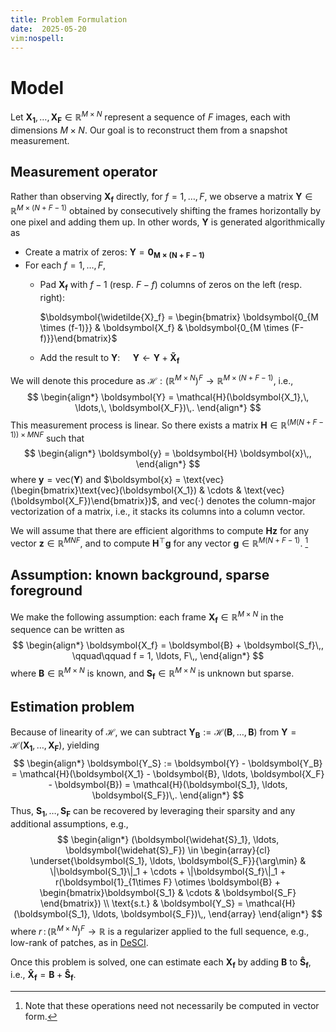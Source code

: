 ```yaml
---
title: Problem Formulation
date:  2025-05-20
vim:nospell:
---
```


# Model
Let $\boldsymbol{X_1}, \ldots, \boldsymbol{X_F} \in \mathbb{R}^{M \times N}$ represent a sequence of
$F$ images, each with dimensions $M\times N$. Our goal is to reconstruct them
from a snapshot measurement. 

## Measurement operator
Rather than observing $\boldsymbol{X_f}$ directly, for $f=1, \ldots, F$, we observe a matrix $\boldsymbol{Y}
\in \mathbb{R}^{M \times (N + F -1)}$ obtained by consecutively shifting the
frames horizontally by one pixel and adding them up. In other words, $\boldsymbol{Y}$ is generated
algorithmically as
- Create a matrix of zeros: $\boldsymbol{Y} = \boldsymbol{0_{M \times (N + F - 1)}}$
- For each $f = 1, \ldots, F$, 
    - Pad $\boldsymbol{X_f}$ with $f-1$ (resp. $F-f$) columns of zeros on the left (resp. right):

      $\boldsymbol{\widetilde{X}_f} = \begin{bmatrix} \boldsymbol{0_{M \times (f-1)}} & \boldsymbol{X_f} & \boldsymbol{0_{M \times (F-f)}}\end{bmatrix}$

    - Add the result to $\boldsymbol{Y}$: $\quad\boldsymbol{Y} \leftarrow \boldsymbol{Y} + \boldsymbol{\widetilde{X}_f}$

We will denote this procedure as $\mathcal{H}: (\mathbb{R}^{M\times N})^F \to \mathbb{R}^{M \times (N + F -
1)}$, i.e.,
$$
\begin{align*}
  \boldsymbol{Y} = \mathcal{H}(\boldsymbol{X_1},\, \ldots,\, \boldsymbol{X_F})\,.
\end{align*}
$$
This measurement process is linear. So there exists a matrix $\boldsymbol{H} \in
\mathbb{R}^{(M(N + F - 1))\times MNF}$ such that
$$
  \begin{align*}
    \boldsymbol{y}
    =
    \boldsymbol{H}
    \boldsymbol{x}\,,
  \end{align*}
$$
where $\boldsymbol{y} = \text{vec}(\boldsymbol{Y})$ and $\boldsymbol{x} =
\text{vec}(\begin{bmatrix}\text{vec}(\boldsymbol{X_1}) & \cdots &
\text{vec}(\boldsymbol{X_F})\end{bmatrix})$, and $\text{vec}(\cdot)$ denotes
the column-major vectorization of a matrix, i.e., it stacks its columns into a
column vector.

We will assume that there are efficient algorithms to compute $\boldsymbol{H
z}$ for any vector $\boldsymbol{z} \in \mathbb{R}^{MNF}$, and to compute
$\boldsymbol{H}^\top \boldsymbol{g}$ for any vector $\boldsymbol{g} \in
\mathbb{R}^{M(N + F - 1)}$. [^1] 

## Assumption: known background, sparse foreground

We make the following assumption: each frame $\boldsymbol{X_f} \in \mathbb{R}^{M\times N}$ in the sequence can be written as
$$
\begin{align*}
  \boldsymbol{X_f} = \boldsymbol{B} + \boldsymbol{S_f}\,, \qquad\qquad f = 1, \ldots, F\,,
\end{align*}
$$
where $\boldsymbol{B}\in \mathbb{R}^{M\times N}$ is known, and $\boldsymbol{S_f} \in \mathbb{R}^{M\times
N}$ is unknown but sparse.

## Estimation problem

Because of linearity of $\mathcal{H}$, we can subtract $\boldsymbol{Y_B} := \mathcal{H}(\boldsymbol{B},
\ldots, \boldsymbol{B})$ from $\boldsymbol{Y} = \mathcal{H}(\boldsymbol{X_1},\, \ldots,\, \boldsymbol{X_F})$, yielding
$$
\begin{align*}
  \boldsymbol{Y_S} := \boldsymbol{Y} - \boldsymbol{Y_B} =
  \mathcal{H}(\boldsymbol{X_1} - \boldsymbol{B}, \ldots, \boldsymbol{X_F} -
  \boldsymbol{B}) = \mathcal{H}(\boldsymbol{S_1}, \ldots, \boldsymbol{S_F})\,.
\end{align*}
$$
Thus, $\boldsymbol{S_1}, \ldots, \boldsymbol{S_F}$ can be recovered by
leveraging their sparsity and any additional assumptions, e.g., 
$$
\begin{align*}
  (\boldsymbol{\widehat{S}_1}, \ldots, \boldsymbol{\widehat{S}_F})
  \in
  \begin{array}{cl}
  \underset{\boldsymbol{S_1}, \ldots, \boldsymbol{S_F}}{\arg\min}
  &
  \|\boldsymbol{S_1}\|_1 + \cdots + \|\boldsymbol{S_f}\|_1 
  + 
  r(\boldsymbol{1}_{1\times F} \otimes \boldsymbol{B}  + 
  \begin{bmatrix}\boldsymbol{S_1} & \cdots & \boldsymbol{S_F} \end{bmatrix})
  \\
  \text{s.t.}
  &
  \boldsymbol{Y_S} = \mathcal{H}(\boldsymbol{S_1}, \ldots, \boldsymbol{S_F})\,,
  \end{array}
\end{align*}
$$
where $r\,:\, (\mathbb{R}^{M\times N})^F \to \mathbb{R}$ is a regularizer applied to the full sequence, e.g., 
low-rank of patches, as in [DeSCI](https://doi.org/10.1109/TPAMI.2018.2873587).

Once this problem is solved, one can estimate each $\boldsymbol{X_f}$ by adding $\boldsymbol{B}$ to
$\boldsymbol{\widehat{S}_f}$, i.e., $\boldsymbol{\widehat{X}_f} = \boldsymbol{B} + \boldsymbol{\widehat{S}_f}$.

[^1]: Note that these operations need not necessarily be computed in vector form.


